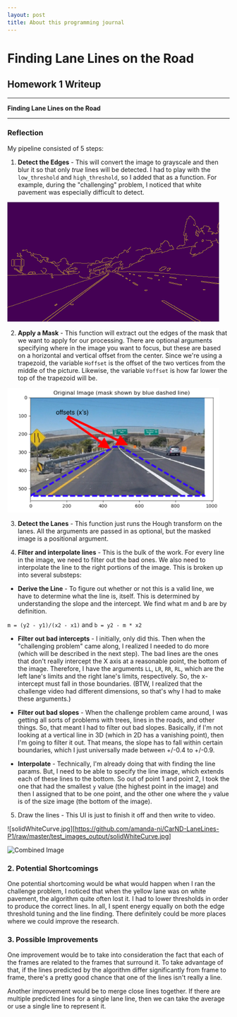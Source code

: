 ```yaml
---
layout: post
title: About this programming journal
---
```



# **Finding Lane Lines on the Road** 

## Homework 1 Writeup

---

**Finding Lane Lines on the Road**

---

### Reflection

My pipeline consisted of 5 steps:

1. __Detect the Edges__ - This will convert the image to grayscale and then blur it so that only _true_ lines will be detected. I had to play with the `low_threshold` and `high_threshold`, so I added that as a function. For example, during the "challenging" problem, I noticed that white pavement was especially difficult to detect.

  <img src="https://github.com/amanda-ni/CarND-LaneLines-P1/raw/master/writeup_images/edges.jpg" width="480" alt="Edge Detection" />

2. __Apply a Mask__ - This function will extract out the edges of the mask that we want to apply for our processing. There are optional arguments specifying where in the image you want to focus, but these are based on a horizontal and vertical offset from the center. Since we're using a trapezoid, the variable `Hoffset` is the offset of the two vertices from the middle of the picture. Likewise, the variable `Voffset` is how far lower the top of the trapezoid will be. 

  <img src="https://github.com/amanda-ni/CarND-LaneLines-P1/blob/master/writeup_images/mask-info.png" width="480" alt="Edge Detection" />

3. __Detect the Lanes__ - This function just runs the Hough transform on the lanes. All the arguments are passed in as optional, but the masked image is a positional argument.

4. __Filter and interpolate lines__ - This is the bulk of the work. For every line in the image, we need to filter out the bad ones. We also need to interpolate the line to the right portions of the image. This is broken up into several substeps:

  * __Derive the Line__ - To figure out whether or not this is a valid line, we have to determine what the line is, itself. This is determined by understanding the slope and the intercept. We find what m and b are by definition.

  `m = (y2 - y1)/(x2 - x1)` 
  and `b = y2 - m * x2`

  * __Filter out bad intercepts__ - I initially, only did this. Then when the "challenging problem" came along, I realized I needed to do more (which will be described in the next step). The bad lines are the ones that don't really intercept the X axis at a reasonable point, the bottom of the image. Therefore, I have the arguments `LL`, `LR`, `RR`, `RL`, which are the left lane's limits and the right lane's limits, respectively. So, the x-intercept must fall in those boundaries. (BTW, I realized that the challenge video had different dimensions, so that's why I had to make these arguments.)

  * __Filter out bad slopes__ - When the challenge problem came around, I was getting all sorts of problems with trees, lines in the roads, and other things. So, that meant I had to filter out bad slopes. Basically, if I'm not looking at a vertical line in 3D (which in 2D has a vanishing point), then I'm going to filter it out. That means, the slope has to fall within certain boundaries, which I just universally made between +/-0.4 to +/-0.9.

  * __Interpolate__ - Technically, I'm already doing that with finding the line params. But, I need to be able to specify the line image, which extends each of these lines to the bottom. So out of point 1 and point 2, I took the one that had the smallest `y` value (the highest point in the image) and then I assigned that to be one point, and the other one where the `y` value is of the size image (the bottom of the image). 
 
5. Draw the lines - This UI is just to finish it off and then write to video.

![solidWhiteCurve.jpg][https://github.com/amanda-ni/CarND-LaneLines-P1/raw/master/test_images_output/solidWhiteCurve.jpg]

<img src="test_images_output/solidWhiteCurve.jpg" width="480" alt="Combined Image" />


### 2. Potential Shortcomings


One potential shortcoming would be what would happen when I ran the challenge problem, I noticed that when the yellow lane was on white pavement, the algorithm quite often lost it. I had to lower thresholds in order to produce the correct lines. In all, I spent energy equally on both the edge threshold tuning and the line finding. There definitely could be more places where we could improve the research.


### 3. Possible Improvements


One improvement would be to take into consideration the fact that each of the frames are related to the frames that surround it. To take advantage of that, if the lines predicted by the algorithm differ significantly from frame to frame, there's a pretty good chance that one of the lines isn't really a line.

Another improvement would be to merge close lines together. If there are multiple predicted lines for a single lane line, then we can take the average or use a single line to represent it.
